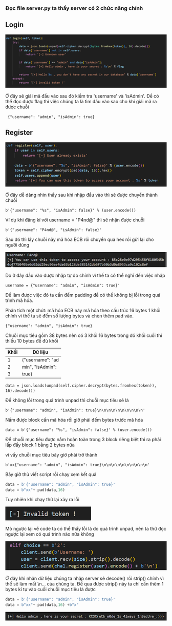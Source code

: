 ### Đọc file server.py ta thấy server có 2 chức năng chính 

## Login

![alt text](image.png)

Ở đây sẽ giải mã đầu vào sau đó kiểm tra 'username' và 'isAdmin'. Để có thể đọc được flag thì việc chúng ta là tìm đầu vào sao cho khi giải mã ra được chuỗi

     {"username": "admin", "isAdmin": true}

## Register

![alt text](image-1.png)

Ở đây dễ dàng nhìn thấy sau khi nhập đầu vào thì sẽ được chuyển thành chuỗi 

    b'{"username": "%s", "isAdmin": false}' % (user.encode())
Ví dụ khi đăng kí với username = "P4nd@" thì sẽ nhận được chuỗi 

    b'{"username": "P4nd@", "isAdmin": false}'

Sau đó thì lấy chuỗi nãy mã hóa ECB rồi chuyển qua hex rồi gửi lại cho người dùng

![alt text](image-2.png)

Do ở đây đầu vào được nhập tự do chính vì thế ta có thể nghĩ đến việc nhập 

    username = {"username": "admin", "isAdmin": true}'

Để làm được việc đó ta cần đếm padding để có thể không bị lỗi trong quá trình mã hóa.

Phân tích một chút: mã hóa ECB này mã hóa theo cấu trúc 16 bytes 1 khối chính vì thế ta sẽ đếm số lượng bytes và chèn thêm pad vào.

    {"username": "admin", "isAdmin": true}

Chuỗi mục tiêu gồm 38 bytes nên có 3 khối 16 bytes trong đó khối cuối thì thiếu 10 bytes để đủ khối

|Khối|Dữ liệu|
|---|---|
|1|{"username": "ad|
|2|min", "isAdmin":|
|3| true}|

    data = json.loads(unpad(self.cipher.decrypt(bytes.fromhex(token)), 16).decode())
Để không lỗi trong quá trình unpad thì chuỗi mục tiêu sẽ là 

    b'{"username": "admin", "isAdmin": true}\n\n\n\n\n\n\n\n\n\n'

Nắm được block cần mã hóa rồi giờ phải đếm bytes trước mã hóa 

    data = b'{"username": "%s", "isAdmin": false}' % (user.encode())

Để chuỗi mục tiêu được nằm hoàn toàn trong 3 block riêng biệt thì ra phải lấp đầy block 1 bằng 2 bytes nữa

vì vầy chuỗi mục tiêu bây giờ phải trở thành 
    
    b'xx{"username": "admin", "isAdmin": true}\n\n\n\n\n\n\n\n\n\n'

Bây giờ thử viết script rồi chạy xem kết quả 
```python
data = b'{"username": "admin", "isAdmin": true}'
data = b"xx"+ pad(data,16)
```

Tuy nhiên khi chạy thử lại xảy ra lỗi 

![alt text](image-4.png)

Mò ngược lại về code ta có thể thấy lỗi là do quá trình unpad, nên ta thử đọc ngược lại xem có quá trình nào nữa không

![alt text](image-5.png)

Ở đây khi nhận dữ liệu chúng ta nhập server sẽ decode() rồi strip() chính vì thế sẽ làm mất \n... của chúng ta. Để qua được strip() này ta chỉ cần thêm 1 bytes kí tự vào cuối chuỗi mục tiêu là được

``` python
data = b'{"username": "admin", "isAdmin": true}'
data = b"xx"+ pad(data,16) +b"x"
```
![alt text](image-6.png)

